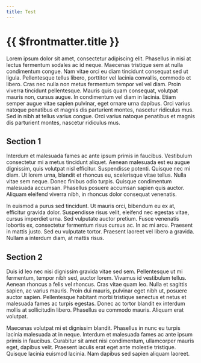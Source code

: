 ```yaml
---
title: Test
---
```


# {{ $frontmatter.title }}

Lorem ipsum dolor sit amet, consectetur adipiscing elit. Phasellus in nisi at lectus fermentum sodales ac id neque. Maecenas tristique sem at nulla condimentum congue. Nam vitae orci eu diam tincidunt consequat sed ut ligula. Pellentesque tellus libero, porttitor vel lacinia convallis, commodo et libero. Cras nec nulla non metus fermentum tempor vel vel diam. Proin viverra tincidunt pellentesque. Mauris quis quam consequat, volutpat mauris non, cursus augue. In condimentum vel diam in lacinia. Etiam semper augue vitae sapien pulvinar, eget ornare urna dapibus. Orci varius natoque penatibus et magnis dis parturient montes, nascetur ridiculus mus. Sed in nibh at tellus varius congue. Orci varius natoque penatibus et magnis dis parturient montes, nascetur ridiculus mus.

## Section 1

Interdum et malesuada fames ac ante ipsum primis in faucibus. Vestibulum consectetur mi a metus tincidunt aliquet. Aenean malesuada est eu augue dignissim, quis volutpat nisl efficitur. Suspendisse potenti. Quisque nec mi diam. Ut lorem urna, blandit et rhoncus eu, scelerisque vitae tellus. Nulla vitae sem neque. Donec finibus odio turpis. Quisque condimentum malesuada accumsan. Phasellus posuere accumsan sapien quis auctor. Aliquam eleifend viverra nibh, in rhoncus dolor consequat venenatis.

In euismod a purus sed tincidunt. Ut mauris orci, bibendum eu ex at, efficitur gravida dolor. Suspendisse risus velit, eleifend nec egestas vitae, cursus imperdiet urna. Sed vulputate auctor pretium. Fusce venenatis lobortis ex, consectetur fermentum risus cursus ac. In ac mi arcu. Praesent in mattis justo. Sed eu vulputate tortor. Praesent laoreet vel libero a gravida. Nullam a interdum diam, at mattis risus.

## Section 2

Duis id leo nec nisi dignissim gravida vitae sed sem. Pellentesque ut mi fermentum, tempor nibh sed, auctor lorem. Vivamus id vestibulum tellus. Aenean rhoncus a felis vel rhoncus. Cras vitae quam leo. Nulla et sagittis sapien, ac varius mauris. Proin dui mauris, pulvinar eget nibh ut, posuere auctor sapien. Pellentesque habitant morbi tristique senectus et netus et malesuada fames ac turpis egestas. Donec ac tortor blandit ex interdum mollis at sollicitudin libero. Phasellus eu commodo mauris. Aliquam erat volutpat.

Maecenas volutpat mi et dignissim blandit. Phasellus in nunc eu turpis lacinia malesuada at in neque. Interdum et malesuada fames ac ante ipsum primis in faucibus. Curabitur sit amet nisi condimentum, ullamcorper mauris eget, dapibus velit. Praesent iaculis erat eget ante molestie tristique. Quisque lacinia euismod lacinia. Nam dapibus sed sapien aliquam laoreet.
